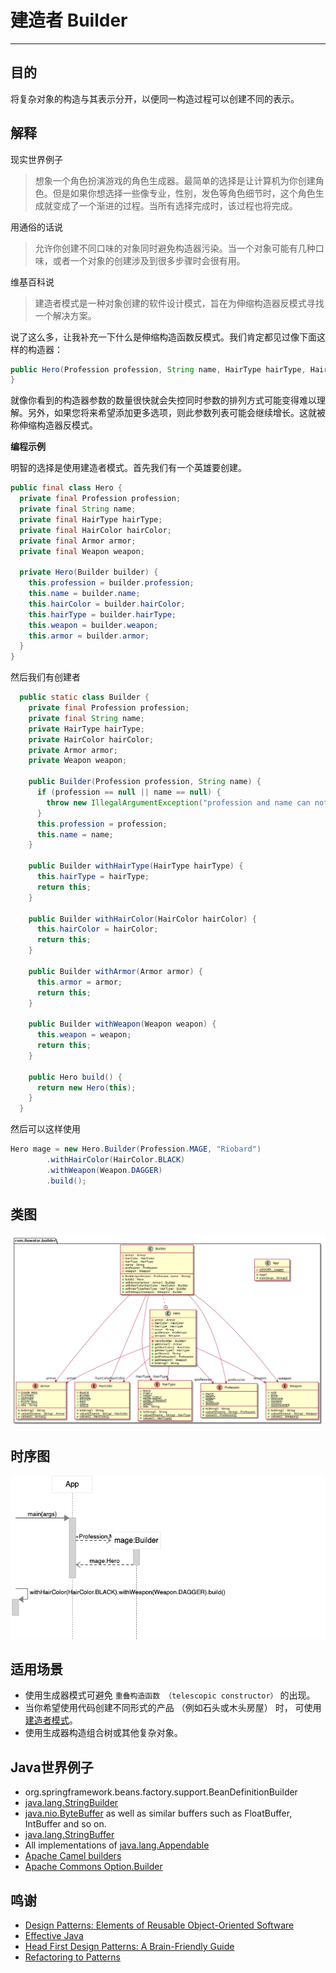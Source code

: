 # 建造者 Builder

---

## 目的

将复杂对象的构造与其表示分开，以便同一构造过程可以创建不同的表示。

## 解释

现实世界例子

> 想象一个角色扮演游戏的角色生成器。最简单的选择是让计算机为你创建角色。但是如果你想选择一些像专业，性别，发色等角色细节时，这个角色生成就变成了一个渐进的过程。当所有选择完成时，该过程也将完成。

用通俗的话说

> 允许你创建不同口味的对象同时避免构造器污染。当一个对象可能有几种口味，或者一个对象的创建涉及到很多步骤时会很有用。

维基百科说

> 建造者模式是一种对象创建的软件设计模式，旨在为伸缩构造器反模式寻找一个解决方案。

说了这么多，让我补充一下什么是伸缩构造函数反模式。我们肯定都见过像下面这样的构造器：

```java
public Hero(Profession profession, String name, HairType hairType, HairColor hairColor, Armor armor, Weapon weapon) {
}
```

就像你看到的构造器参数的数量很快就会失控同时参数的排列方式可能变得难以理解。另外，如果您将来希望添加更多选项，则此参数列表可能会继续增长。这就被称伸缩构造器反模式。

**编程示例**

明智的选择是使用建造者模式。首先我们有一个英雄要创建。

```java
public final class Hero {
  private final Profession profession;
  private final String name;
  private final HairType hairType;
  private final HairColor hairColor;
  private final Armor armor;
  private final Weapon weapon;

  private Hero(Builder builder) {
    this.profession = builder.profession;
    this.name = builder.name;
    this.hairColor = builder.hairColor;
    this.hairType = builder.hairType;
    this.weapon = builder.weapon;
    this.armor = builder.armor;
  }
}
```

然后我们有创建者

```java
  public static class Builder {
    private final Profession profession;
    private final String name;
    private HairType hairType;
    private HairColor hairColor;
    private Armor armor;
    private Weapon weapon;

    public Builder(Profession profession, String name) {
      if (profession == null || name == null) {
        throw new IllegalArgumentException("profession and name can not be null");
      }
      this.profession = profession;
      this.name = name;
    }

    public Builder withHairType(HairType hairType) {
      this.hairType = hairType;
      return this;
    }

    public Builder withHairColor(HairColor hairColor) {
      this.hairColor = hairColor;
      return this;
    }

    public Builder withArmor(Armor armor) {
      this.armor = armor;
      return this;
    }

    public Builder withWeapon(Weapon weapon) {
      this.weapon = weapon;
      return this;
    }

    public Hero build() {
      return new Hero(this);
    }
  }
```

然后可以这样使用

```java
Hero mage = new Hero.Builder(Profession.MAGE, "Riobard")
        .withHairColor(HairColor.BLACK)
        .withWeapon(Weapon.DAGGER)
        .build();
```

## 类图

![alt text](./src/main/resources/uml/builder.urm.png "Builder class diagram")

## 时序图

![alt text](./src/main/resources/puml/Builder.png)

## 适用场景

* 使用生成器模式可避免 `重叠构造函数 （telescopic constructor）` 的出现。
* 当你希望使用代码创建不同形式的产品 （例如石头或木头房屋） 时， 可使用[建造者模式](Builder)。
* 使用生成器构造组合树或其他复杂对象。

## Java世界例子

* org.springframework.beans.factory.support.BeanDefinitionBuilder
* [java.lang.StringBuilder](http://docs.oracle.com/javase/8/docs/api/java/lang/StringBuilder.html)
* [java.nio.ByteBuffer](http://docs.oracle.com/javase/8/docs/api/java/nio/ByteBuffer.html#put-byte-) as well as similar buffers such as FloatBuffer, IntBuffer and so on.
* [java.lang.StringBuffer](http://docs.oracle.com/javase/8/docs/api/java/lang/StringBuffer.html#append-boolean-)
* All implementations of [java.lang.Appendable](http://docs.oracle.com/javase/8/docs/api/java/lang/Appendable.html)
* [Apache Camel builders](https://github.com/apache/camel/tree/0e195428ee04531be27a0b659005e3aa8d159d23/camel-core/src/main/java/org/apache/camel/builder)
* [Apache Commons Option.Builder](https://commons.apache.org/proper/commons-cli/apidocs/org/apache/commons/cli/Option.Builder.html)

## 鸣谢

* [Design Patterns: Elements of Reusable Object-Oriented Software](https://www.amazon.com/gp/product/0201633612/ref=as_li_tl?ie=UTF8&camp=1789&creative=9325&creativeASIN=0201633612&linkCode=as2&tag=javadesignpat-20&linkId=675d49790ce11db99d90bde47f1aeb59)
* [Effective Java](https://www.amazon.com/gp/product/0134685997/ref=as_li_tl?ie=UTF8&camp=1789&creative=9325&creativeASIN=0134685997&linkCode=as2&tag=javadesignpat-20&linkId=4e349f4b3ff8c50123f8147c828e53eb)
* [Head First Design Patterns: A Brain-Friendly Guide](https://www.amazon.com/gp/product/0596007124/ref=as_li_tl?ie=UTF8&camp=1789&creative=9325&creativeASIN=0596007124&linkCode=as2&tag=javadesignpat-20&linkId=6b8b6eea86021af6c8e3cd3fc382cb5b)
* [Refactoring to Patterns](https://www.amazon.com/gp/product/0321213351/ref=as_li_tl?ie=UTF8&camp=1789&creative=9325&creativeASIN=0321213351&linkCode=as2&tag=javadesignpat-20&linkId=2a76fcb387234bc71b1c61150b3cc3a7)
